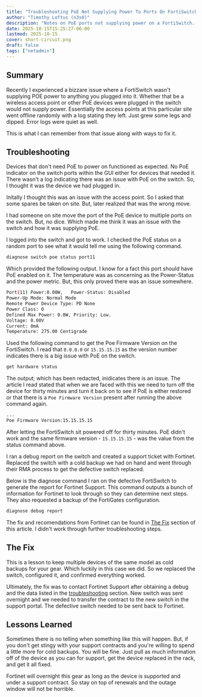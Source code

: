 ```yaml
---
title: "Troubleshooting PoE Not Supplying Power To Ports On FortiSwitch"
author: "Timothy Loftus (n3s0)"
description: "Notes on PoE ports not supplying power on a FortiSwitch. With disussion of the troubleshooting process and resolution."
date: 2025-10-15T15:25:27-06:00
lastmod: 2025-10-15
cover: short-circuit.png
draft: false
tags: ["netadmin"]
---
```


## Summary

Recently I experienced a bizzare issue where a FortiSwitch wasn't supplying POE
power to anything you plugged into it. Whether that be a wireless access point
or other PoE devices were  plugged in the switch would not supply power. 
Essentially the access points at this particular site went offline randomly with
a log stating they left. Just grew some legs and dipped. Error logs were quiet
as well.

This is what I can remember from that issue along with ways to fix it.

## Troubleshooting

Devices that don't need PoE to power on functioned as expected. No PoE indicator
on the switch ports within the GUI either for devices that needed it. There
wasn't a log indicating there was an issue with PoE on the switch. So, I thought
it was the device we had plugged in.

Initally I thought this was an issue with the access point. So I asked that some
spares be taken on site. But, later realized that was the wrong move.

I had someone on site move the port of the PoE device to multiple ports on the 
switch. But, no dice. Which made me think it was an issue with the switch and
how it was supplying PoE.

I logged into the switch and got to work. I checked the PoE status on a random 
port to see what it would tell me using the following command.

```sh
diagnose switch poe status port11
```

Which provided the following output. I know for a fact this port should have PoE
enabled on it. The temperature was as concerning as the Power-Status and the
power metric. But, this only proved there was an issue somewhere.

```sh
Port(11) Power:0.00W,	Power-Status: Disabled
Power-Up Mode: Normal Mode
Remote Power Device Type: PD None
Power Class: 0
Defined Max Power: 0.0W, Priority: Low.
Voltage: 0.00V
Current: 0mA
Temperature: 275.00 Centigrade
```

Used the following command to get the Poe Firmware Version on the FortiSwitch. 
I read that ```0.0.0.0``` or ```15.15.15.15``` as the version number indicates 
there is a big issue with PoE on the switch.


```sh
get hardware status
```

The output; which has been redacted, inidicates there is an issue. The article I
read stated that when we are faced with this we need to turn off the device for
thirty minutes and turn it back on to see if PoE is either restored or that
there is a ```Poe Firmware Version``` present after running the above command
again.

```sh
...
Poe Firmware Version:15.15.15.15
```

After letting the FortiSwitch sit powered off for thirty minutes. PoE didn't
work and the same firmware version - ```15.15.15.15``` - was the value from the
status command above.

I ran a debug report on the switch and created a support ticket with Fortinet.
Replaced the switch with a cold backup we had on hand and went through their RMA
process to get the defective switch replaced.

Below is the diagnose command I ran on the defective FortiSwitch to generate
the report for Fortinet Support. This command outputs a bunch of information for
Fortinet to look through so they can determine next steps. They also requested a
backup of the FortiGates configuration.

```sh
diagnose debug report
```

The fix and recomendations from Fortinet can be found in [The Fix](#the-fix)
section of this article. I didn't work through further troubleshooting steps. 

## The Fix

This is a lesson to keep multiple devices of the same model as cold backups for
your gear. Which luckily in this case we did. So we replaced the switch,
configured it, and confirmed everything worked.

Ultimately, the fix was to contact Fortinet Support after obtaining a debug and 
the data listed in the [troubleshooting](#troubleshooting) section. New switch 
was sent overnight and we needed to transfer the contract to the new switch in 
the support portal. The defective switch needed to be sent back to Fortinet.

## Lessons Learned

Sometimes there is no telling when something like this will happen. But, if you
don't get stingy with your support contracts and you're willing to spend a
little more for cold backups. You will be fine. Just pull as much information
off of the device as you can for support, get the device replaced in the rack,
and get it all fixed.

Fortinet will overnight this gear as long as the device is supported and under a
support contract. So stay on top of renewals and the outage window will not be
horrible.

